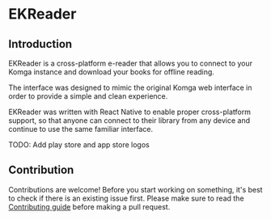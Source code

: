 # EKReader

## Introduction

EKReader is a cross-platform e-reader that allows you to connect to your Komga instance and download your books for offline reading. 

The interface was designed to mimic the original Komga web interface in order to provide a simple and clean experience. 

EKReader was written with React Native to enable proper cross-platform support, so that anyone can connect to their library from any device and continue to use the same familiar interface.

TODO: Add play store and app store logos

## Contribution

Contributions are welcome! Before you start working on something, it's best to check if there is an existing issue first. Please make sure to read the [Contributing guide](CONTRIBUTING.md) before making a pull request.